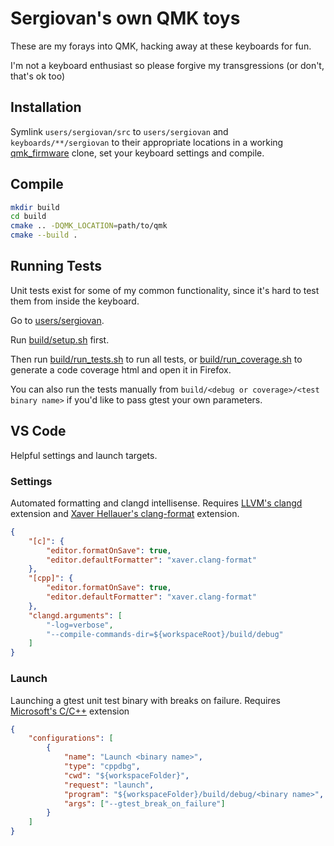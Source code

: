 # Sergiovan's own QMK toys

These are my forays into QMK, hacking away at these keyboards for fun.

I'm not a keyboard enthusiast so please forgive my transgressions (or don't, that's ok too)

## Installation

Symlink `users/sergiovan/src` to `users/sergiovan` and `keyboards/**/sergiovan` to their appropriate locations in a working [qmk_firmware](https://github.com/qmk/qmk_firmware) clone, set your keyboard settings and compile.

## Compile

```sh
mkdir build
cd build
cmake .. -DQMK_LOCATION=path/to/qmk
cmake --build .
```

## Running Tests

Unit tests exist for some of my common functionality, since it's hard to test them from inside the keyboard.

Go to [users/sergiovan](users/sergiovan).

Run [build/setup.sh](users/sergiovan/build/setup.sh) first.

Then run [build/run_tests.sh](users/sergiovan/build/run_tests.sh) to run all tests, or [build/run_coverage.sh](users/sergiovan/build/run_coverage.sh) to generate a code coverage html and open it in Firefox.

You can also run the tests manually from `build/<debug or coverage>/<test binary name>` if you'd like to pass gtest your own parameters.

## VS Code

Helpful settings and launch targets.

### Settings

Automated formatting and clangd intellisense. Requires [LLVM's clangd](https://marketplace.visualstudio.com/items?itemName=llvm-vs-code-extensions.vscode-clangd) extension and [Xaver Hellauer's clang-format](https://marketplace.visualstudio.com/items?itemName=xaver.clang-format) extension.

```json
{
	"[c]": {
		"editor.formatOnSave": true,
		"editor.defaultFormatter": "xaver.clang-format"
	},
	"[cpp]": {
		"editor.formatOnSave": true,
		"editor.defaultFormatter": "xaver.clang-format"
	},
	"clangd.arguments": [
		"-log=verbose",
		"--compile-commands-dir=${workspaceRoot}/build/debug"
	]
}
```

### Launch

Launching a gtest unit test binary with breaks on failure. Requires [Microsoft's C/C++](https://marketplace.visualstudio.com/items?itemName=ms-vscode.cpptools) extension

```json
{
	"configurations": [
		{
			"name": "Launch <binary name>",
			"type": "cppdbg",
			"cwd": "${workspaceFolder}",
			"request": "launch",
			"program": "${workspaceFolder}/build/debug/<binary name>",
			"args": ["--gtest_break_on_failure"]
		}
	]
}
```
